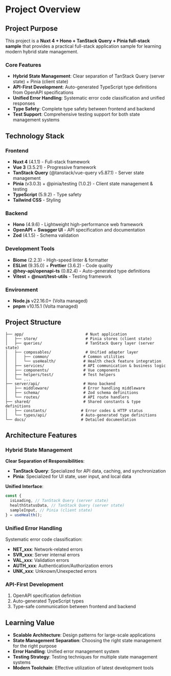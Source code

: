 # Project Overview

## Project Purpose

This project is a **Nuxt 4 + Hono + TanStack Query + Pinia full-stack sample** that provides a practical full-stack application sample for learning modern hybrid state management.

### Core Features

- **Hybrid State Management**: Clear separation of TanStack Query (server state) + Pinia (client state)
- **API-First Development**: Auto-generated TypeScript type definitions from OpenAPI specifications
- **Unified Error Handling**: Systematic error code classification and unified responses
- **Type Safety**: Complete type safety between frontend and backend
- **Test Support**: Comprehensive testing support for both state management systems

## Technology Stack

### Frontend

- **Nuxt 4** (4.1.1) - Full-stack framework
- **Vue 3** (3.5.21) - Progressive framework
- **TanStack Query** (@tanstack/vue-query v5.87.1) - Server state management
- **Pinia** (v3.0.3) + @pinia/testing (1.0.2) - Client state management & testing
- **TypeScript** (5.9.2) - Type safety
- **Tailwind CSS** - Styling

### Backend

- **Hono** (4.9.6) - Lightweight high-performance web framework
- **OpenAPI** + **Swagger UI** - API specification and documentation
- **Zod** (4.1.5) - Schema validation

### Development Tools

- **Biome** (2.2.3) - High-speed linter & formatter
- **ESLint** (9.35.0) + **Prettier** (3.6.2) - Code quality
- **@hey-api/openapi-ts** (0.82.4) - Auto-generated type definitions
- **Vitest** + **@nuxt/test-utils** - Testing framework

### Environment

- **Node.js** v22.16.0+ (Volta managed)
- **pnpm** v10.15.1 (Volta managed)

## Project Structure

```
├── app/                           # Nuxt application
│   ├── store/                     # Pinia stores (client state)
│   ├── queries/                   # TanStack Query layer (server state)
│   ├── composables/               # Unified adapter layer
│   │   ├── common/               # Common utilities
│   │   └── useHealth/            # Health check feature integration
│   ├── services/                 # API communication & business logic
│   ├── components/               # Vue components
│   ├── helpers/test/             # Test helpers
│   └── ...
├── server/api/                   # Hono backend
│   ├── middleware/               # Error handling middleware
│   ├── schema/                   # Zod schema definitions
│   └── routes/                   # API route handlers
├── shared/                       # Shared constants & type definitions
│   ├── constants/               # Error codes & HTTP status
│   └── types/api/               # Auto-generated type definitions
└── docs/                        # Detailed documentation
```

## Architecture Features

### Hybrid State Management

**Clear Separation of Responsibilities**:

- **TanStack Query**: Specialized for API data, caching, and synchronization
- **Pinia**: Specialized for UI state, user input, and local data

**Unified Interface**:

```typescript
const {
  isLoading, // TanStack Query (server state)
  healthStatusData, // TanStack Query (server state)
  sampleInput, // Pinia (client state)
} = useHealth();
```

### Unified Error Handling

Systematic error code classification:

- **NET_xxx**: Network-related errors
- **SVR_xxx**: Server internal errors
- **VAL_xxx**: Validation errors
- **AUTH_xxx**: Authentication/Authorization errors
- **UNK_xxx**: Unknown/Unexpected errors

### API-First Development

1. OpenAPI specification definition
2. Auto-generated TypeScript types
3. Type-safe communication between frontend and backend

## Learning Value

- **Scalable Architecture**: Design patterns for large-scale applications
- **State Management Separation**: Choosing the right state management for the right purpose
- **Error Handling**: Unified error management system
- **Testing Strategy**: Testing techniques for multiple state management systems
- **Modern Toolchain**: Effective utilization of latest development tools
